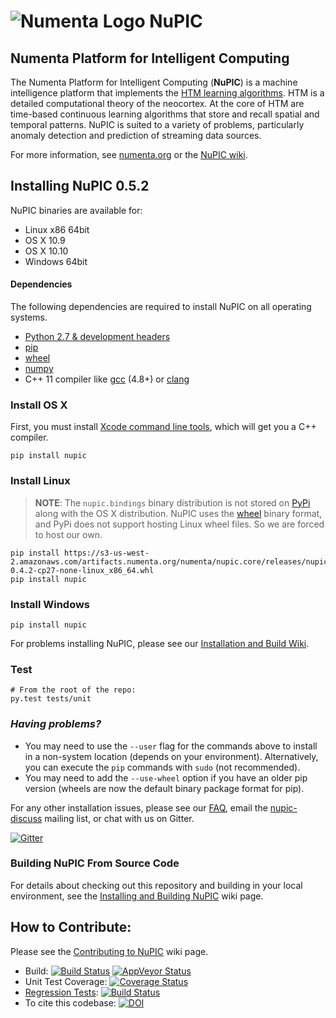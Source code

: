# ![Numenta Logo](http://numenta.org/images/numenta-icon128.png) NuPIC

## Numenta Platform for Intelligent Computing

The Numenta Platform for Intelligent Computing (**NuPIC**) is a machine intelligence platform that implements the [HTM learning algorithms](http://numenta.com/learn/hierarchical-temporal-memory-white-paper.html). HTM is a detailed computational theory of the neocortex. At the core of HTM are time-based continuous learning algorithms that store and recall spatial and temporal patterns. NuPIC is suited to a variety of problems, particularly anomaly detection and prediction of streaming data sources.

For more information, see [numenta.org](http://numenta.org) or the [NuPIC wiki](https://github.com/numenta/nupic/wiki).

## Installing NuPIC 0.5.2

NuPIC binaries are available for:

- Linux x86 64bit
- OS X 10.9
- OS X 10.10
- Windows 64bit

#### Dependencies

The following dependencies are required to install NuPIC on all operating systems.

- [Python 2.7 & development headers](https://docs.python.org/devguide/setup.html#build-dependencies)
- [pip](https://pip.pypa.io/en/stable/installing/)
- [wheel](http://pythonwheels.com)
- [numpy](http://www.numpy.org/)
- C++ 11 compiler like [gcc](https://gcc.gnu.org/) (4.8+) or [clang](http://clang.llvm.org/)

### Install OS X

First, you must install [Xcode command line tools](https://developer.apple.com/library/ios/technotes/tn2339/_index.html), which will get you a C++ compiler.

    pip install nupic

### Install Linux

> **NOTE**: The `nupic.bindings` binary distribution is not stored on [PyPi](https://pypi.python.org/pypi/nupic) along with the OS X distribution. NuPIC uses the [wheel](http://pythonwheels.com) binary format, and PyPi does not support hosting Linux wheel files. So we are forced to host our own.

    pip install https://s3-us-west-2.amazonaws.com/artifacts.numenta.org/numenta/nupic.core/releases/nupic.bindings/nupic.bindings-0.4.2-cp27-none-linux_x86_64.whl
    pip install nupic

### Install Windows

    pip install nupic

For problems installing NuPIC, please see our [Installation and Build Wiki](https://github.com/numenta/nupic/wiki/Installing-and-Building-NuPIC).

### Test

    # From the root of the repo:
    py.test tests/unit

### _Having problems?_

- You may need to use the `--user` flag for the commands above to install in a non-system location (depends on your environment). Alternatively, you can execute the `pip` commands with `sudo` (not recommended).
- You may need to add the `--use-wheel` option if you have an older pip version (wheels are now the default binary package format for pip).

For any other installation issues, please see our [FAQ](https://github.com/numenta/nupic/wiki/FAQ), email the [nupic-discuss](http://lists.numenta.org/mailman/listinfo/nupic_lists.numenta.org) mailing list, or chat with us on Gitter.

[![Gitter](https://img.shields.io/badge/gitter-join_chat-blue.svg?style=flat)](https://gitter.im/numenta/public?utm_source=badge)

### Building NuPIC From Source Code

For details about checking out this repository and building in your local environment, see the [Installing and Building NuPIC](https://github.com/numenta/nupic/wiki/Installing-and-Building-NuPIC) wiki page.

## How to Contribute:

 Please see the [Contributing to NuPIC](https://github.com/numenta/nupic/wiki/Contributing-to-NuPIC) wiki page.

 * Build: 
[![Build Status](https://travis-ci.org/numenta/nupic.png?branch=master)](https://travis-ci.org/numenta/nupic)
[![AppVeyor Status](https://ci.appveyor.com/api/projects/status/4toemh0qtr21mk6b/branch/master?svg=true)](https://ci.appveyor.com/project/numenta-ci/nupic/branch/master)
 * Unit Test Coverage: [![Coverage Status](https://coveralls.io/repos/numenta/nupic/badge.png?branch=master)](https://coveralls.io/r/numenta/nupic?branch=master)
 * [Regression Tests](https://github.com/numenta/nupic.regression): [![Build Status](https://travis-ci.org/numenta/nupic.regression.svg?branch=master)](https://travis-ci.org/numenta/nupic.regression)
 * To cite this codebase: [![DOI](https://zenodo.org/badge/19461/numenta/nupic.svg)](https://zenodo.org/badge/latestdoi/19461/numenta/nupic)
